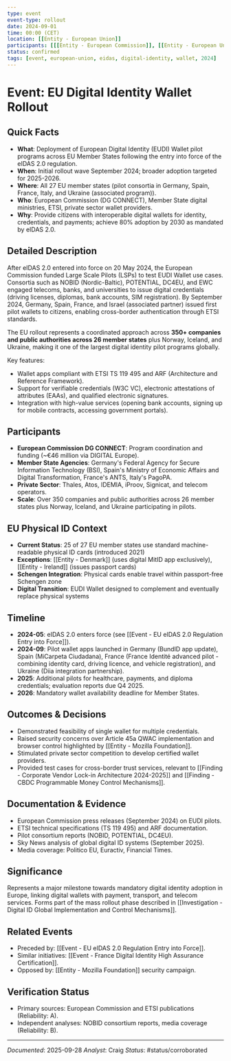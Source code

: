 ```yaml
---
type: event
event-type: rollout
date: 2024-09-01
time: 00:00 (CET)
location: [[Entity - European Union]]
participants: [[[Entity - European Commission]], [[Entity - European Union Agency for the Cooperation of Energy Regulators]], [[Entity - Member State Digital Ministries]], [[Entity - European Telecommunications Standards Institute]]]
status: confirmed
tags: [event, european-union, eidas, digital-identity, wallet, 2024]
---
```


# Event: EU Digital Identity Wallet Rollout

## Quick Facts
- **What**: Deployment of European Digital Identity (EUDI) Wallet pilot programs across EU Member States following the entry into force of the eIDAS 2.0 regulation.
- **When**: Initial rollout wave September 2024; broader adoption targeted for 2025-2026.
- **Where**: All 27 EU member states (pilot consortia in Germany, Spain, France, Italy, and Ukraine (associated program)).
- **Who**: European Commission (DG CONNECT), Member State digital ministries, ETSI, private sector wallet providers.
- **Why**: Provide citizens with interoperable digital wallets for identity, credentials, and payments; achieve 80% adoption by 2030 as mandated by eIDAS 2.0.

## Detailed Description
After eIDAS 2.0 entered into force on 20 May 2024, the European Commission funded Large Scale Pilots (LSPs) to test EUDI Wallet use cases. Consortia such as NOBID (Nordic-Baltic), POTENTIAL, DC4EU, and EWC engaged telecoms, banks, and universities to issue digital credentials (driving licenses, diplomas, bank accounts, SIM registration). By September 2024, Germany, Spain, France, and Israel (associated partner) issued first pilot wallets to citizens, enabling cross-border authentication through ETSI standards.

The EU rollout represents a coordinated approach across **350+ companies and public authorities across 26 member states** plus Norway, Iceland, and Ukraine, making it one of the largest digital identity pilot programs globally.

Key features:
- Wallet apps compliant with ETSI TS 119 495 and ARF (Architecture and Reference Framework).
- Support for verifiable credentials (W3C VC), electronic attestations of attributes (EAAs), and qualified electronic signatures.
- Integration with high-value services (opening bank accounts, signing up for mobile contracts, accessing government portals).

## Participants
- **European Commission DG CONNECT**: Program coordination and funding (~€46 million via DIGITAL Europe).
- **Member State Agencies**: Germany's Federal Agency for Secure Information Technology (BSI), Spain's Ministry of Economic Affairs and Digital Transformation, France's ANTS, Italy's PagoPA.
- **Private Sector**: Thales, Atos, IDEMIA, iProov, Signicat, and telecom operators.
- **Scale**: Over 350 companies and public authorities across 26 member states plus Norway, Iceland, and Ukraine participating in pilots.

## EU Physical ID Context
- **Current Status**: 25 of 27 EU member states use standard machine-readable physical ID cards (introduced 2021)
- **Exceptions**: [[Entity - Denmark]] (uses digital MitID app exclusively), [[Entity - Ireland]] (issues passport cards)
- **Schengen Integration**: Physical cards enable travel within passport-free Schengen zone
- **Digital Transition**: EUDI Wallet designed to complement and eventually replace physical systems

## Timeline
- **2024-05**: eIDAS 2.0 enters force (see [[Event - EU eIDAS 2.0 Regulation Entry into Force]]).
- **2024-09**: Pilot wallet apps launched in Germany (BundID app update), Spain (MiCarpeta Ciudadana), France (France Identité advanced pilot - combining identity card, driving licence, and vehicle registration), and Ukraine (Diia integration partnership).
- **2025**: Additional pilots for healthcare, payments, and diploma credentials; evaluation reports due Q4 2025.
- **2026**: Mandatory wallet availability deadline for Member States.

## Outcomes & Decisions
- Demonstrated feasibility of single wallet for multiple credentials.
- Raised security concerns over Article 45a QWAC implementation and browser control highlighted by [[Entity - Mozilla Foundation]].
- Stimulated private sector competition to develop certified wallet providers.
- Provided test cases for cross-border trust services, relevant to [[Finding - Corporate Vendor Lock-in Architecture 2024-2025]] and [[Finding - CBDC Programmable Money Control Mechanisms]].

## Documentation & Evidence
- European Commission press releases (September 2024) on EUDI pilots.
- ETSI technical specifications (TS 119 495) and ARF documentation.
- Pilot consortium reports (NOBID, POTENTIAL, DC4EU).
- Sky News analysis of global digital ID systems (September 2025).
- Media coverage: Politico EU, Euractiv, Financial Times.

## Significance
Represents a major milestone towards mandatory digital identity adoption in Europe, linking digital wallets with payment, transport, and telecom services. Forms part of the mass rollout phase described in [[Investigation - Digital ID Global Implementation and Control Mechanisms]].

## Related Events
- Preceded by: [[Event - EU eIDAS 2.0 Regulation Entry into Force]].
- Similar initiatives: [[Event - France Digital Identity High Assurance Certification]].
- Opposed by: [[Entity - Mozilla Foundation]] security campaign.

## Verification Status
- Primary sources: European Commission and ETSI publications (Reliability: A).
- Independent analyses: NOBID consortium reports, media coverage (Reliability: B).

---
*Documented*: 2025-09-28
*Analyst*: Craig
*Status*: #status/corroborated


